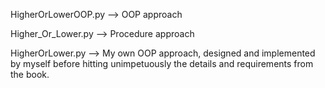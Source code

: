 HigherOrLowerOOP.py --> OOP approach

Higher_Or_Lower.py --> Procedure approach

HigherOrLower.py --> My own OOP approach, designed and implemented by myself before hitting unimpetuously the details and requirements from the book.
